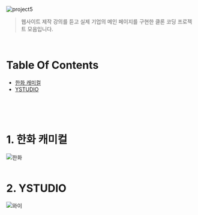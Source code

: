 ![project5](https://user-images.githubusercontent.com/87955005/148207463-1ea700f9-0a3e-4dfc-ae1b-d015613954a8.png)
> 웹사이트 제작 강의를 듣고 실제 기업의 메인 페이지를 구현한 클론 코딩 프로젝트 모음입니다.
<br />

# Table Of Contents
* [한화 캐미컬](#-한화-캐미컬)
* [YSTUDIO](#-YSTUDIO)

<br />
<br />
<br />



# 1. 한화 캐미컬
![한화](https://user-images.githubusercontent.com/87955005/148209809-8e6a806f-cdb0-4da1-b618-cef398d3dd9c.png)
<br />
<br />

# 2. YSTUDIO
![와이](https://user-images.githubusercontent.com/87955005/148210133-6fcea084-c7e7-49d1-a230-a259f7959783.png)
<br />
<br />
